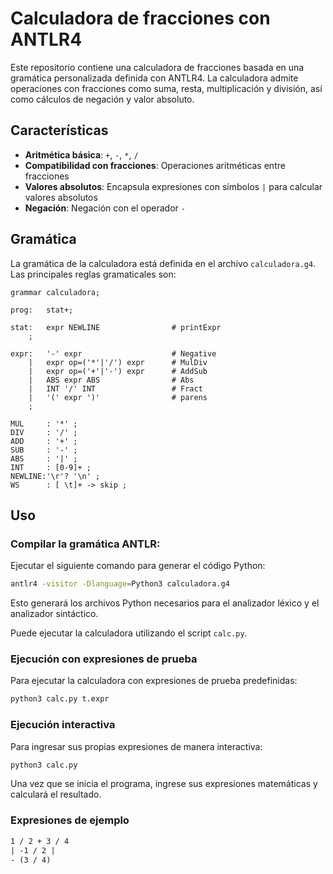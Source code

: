 # Calculadora de fracciones con ANTLR4

Este repositorio contiene una calculadora de fracciones basada en una gramática personalizada definida con ANTLR4. La calculadora admite operaciones con fracciones como suma, resta, multiplicación y división, así como cálculos de negación y valor absoluto.

## Características
- **Aritmética básica**: `+`, `-`, `*`, `/`
- **Compatibilidad con fracciones**: Operaciones aritméticas entre fracciones
- **Valores absolutos**: Encapsula expresiones con símbolos `|` para calcular valores absolutos
- **Negación**: Negación con el operador `-`

## Gramática

La gramática de la calculadora está definida en el archivo `calculadora.g4`. Las principales reglas gramaticales son:
```antlr
grammar calculadora;

prog:   stat+;

stat:   expr NEWLINE                # printExpr
    ;

expr:   '-' expr                    # Negative
    |   expr op=('*'|'/') expr      # MulDiv 
    |   expr op=('+'|'-') expr      # AddSub
    |   ABS expr ABS                # Abs
    |   INT '/' INT                 # Fract
    |   '(' expr ')'                # parens
    ;

MUL     : '*' ;
DIV     : '/' ;
ADD     : '+' ;
SUB     : '-' ;
ABS     : '|' ;
INT     : [0-9]+ ;
NEWLINE:'\r'? '\n' ;                         
WS      : [ \t]+ -> skip ;
```

## Uso

### Compilar la gramática ANTLR:

Ejecutar el siguiente comando para generar el código Python:

```bash
antlr4 -visitor -Dlanguage=Python3 calculadora.g4
```

Esto generará los archivos Python necesarios para el analizador léxico y el analizador sintáctico.

Puede ejecutar la calculadora utilizando el script `calc.py`.

### Ejecución con expresiones de prueba

Para ejecutar la calculadora con expresiones de prueba predefinidas:

```bash
python3 calc.py t.expr
```

### Ejecución interactiva

Para ingresar sus propias expresiones de manera interactiva:

```bash
python3 calc.py
```

Una vez que se inicia el programa, ingrese sus expresiones matemáticas y calculará el resultado.

### Expresiones de ejemplo

```txt
1 / 2 + 3 / 4
| -1 / 2 |
- (3 / 4)
```

